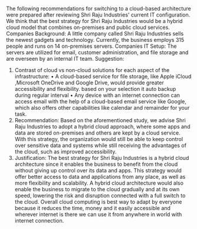 The following recommendations for switching to a cloud-based architecture were prepared after reviewing Shri Raju Industries' current IT configuration. We think that the best strategy for Shri Raju Industries would be a hybrid cloud model that combines on-premises and public cloud services.
Companies Background:
A little company called Shri Raju Industries sells the newest gadgets and technology. Currently, the business employs 315 people and runs on 14 on-premises servers.
Companies IT Setup:
The servers are utilized for email, customer administration, and file storage and are overseen by an internal IT team.
Suggestion:
1. Contrast of cloud vs non-cloud solutions for each aspect of the infrastructure:
•	A cloud-based service for file storage, like Apple iCloud ,Microsoft OneDrive and Google Drive, would provide greater accessibility and flexibility. based on your selection it auto backup during regular interval
•	Any device with an internet connection can access email with the help of a cloud-based email service like Google, which also offers other capabilities like calendar and remainder for your task.
2. Recommendation: Based on the aforementioned study, we advise Shri Raju Industries to adopt a hybrid cloud approach, where some apps and data are stored on-premises and others are kept by a cloud service. With this strategy, the organization would still be able to keep control over sensitive data and systems while still receiving the advantages of the cloud, such as improved accessibility.
3. Justification: The best strategy for Shri Raju Industries is a hybrid cloud architecture since it enables the business to benefit from the cloud without giving up control over its data and apps. This strategy would offer better access to data and applications from any place, as well as more flexibility and scalability. A hybrid cloud architecture would also enable the business to migrate to the cloud gradually and at its own speed, lowering the risk and disruption connected with a full switch to the cloud. Overall cloud computing is best way to adapt by everyone because it reduces the time, money and it easily accessible and wherever internet is there we can use it from anywhere in world with internet connection.


